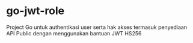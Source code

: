 # go-jwt-role
Project Go untuk  authentikasi user serta hak akses termasuk penyediaan API Public dengan menggunakan bantuan JWT HS256
